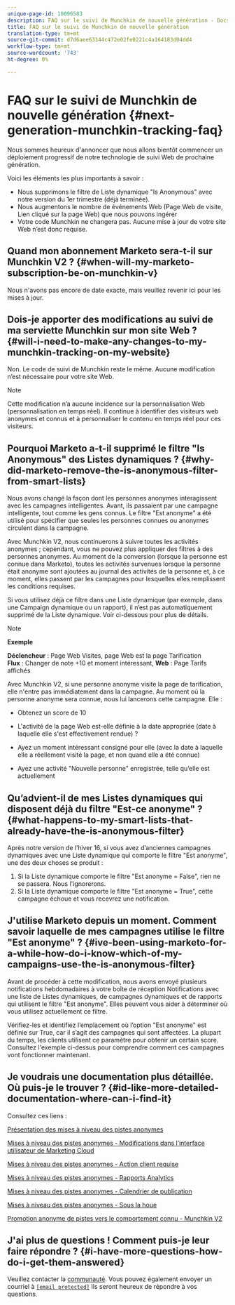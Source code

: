 ```yaml
---
unique-page-id: 10096583
description: FAQ sur le suivi de Munchkin de nouvelle génération - Docs marketing - Documentation du produit
title: FAQ sur le suivi de Munchkin de nouvelle génération
translation-type: tm+mt
source-git-commit: d7d6aee63144c472e02fe0221c4a164183d04dd4
workflow-type: tm+mt
source-wordcount: '743'
ht-degree: 0%

---
```



# FAQ sur le suivi de Munchkin de nouvelle génération {#next-generation-munchkin-tracking-faq}

Nous sommes heureux d&#39;annoncer que nous allons bientôt commencer un déploiement progressif de notre technologie de suivi Web de prochaine génération.

Voici les éléments les plus importants à savoir :

* Nous supprimons le filtre de Liste dynamique &quot;Is Anonymous&quot; avec notre version du 1er trimestre (déjà terminée).
* Nous augmentons le nombre de événements Web (Page Web de visite, Lien cliqué sur la page Web) que nous pouvons ingérer
* Votre code Munchkin ne changera pas. Aucune mise à jour de votre site Web n’est donc requise.

## Quand mon abonnement Marketo sera-t-il sur Munchkin V2 ? {#when-will-my-marketo-subscription-be-on-munchkin-v}

Nous n&#39;avons pas encore de date exacte, mais veuillez revenir ici pour les mises à jour.

## Dois-je apporter des modifications au suivi de ma serviette Munchkin sur mon site Web ? {#will-i-need-to-make-any-changes-to-my-munchkin-tracking-on-my-website}

Non. Le code de suivi de Munchkin reste le même. Aucune modification n’est nécessaire pour votre site Web.

>[!NOTE]
>
>Cette modification n’a aucune incidence sur la personnalisation Web (personnalisation en temps réel). Il continue à identifier des visiteurs web anonymes et connus et à personnaliser le contenu en temps réel pour ces visiteurs.

## Pourquoi Marketo a-t-il supprimé le filtre &quot;Is Anonymous&quot; des Listes dynamiques ? {#why-did-marketo-remove-the-is-anonymous-filter-from-smart-lists}

Nous avons changé la façon dont les personnes anonymes interagissent avec les campagnes intelligentes. Avant, ils passaient par une campagne intelligente, tout comme les gens connus. Le filtre &quot;Est anonyme&quot; a été utilisé pour spécifier que seules les personnes connues ou anonymes circulent dans la campagne.

Avec Munchkin V2, nous continuerons à suivre toutes les activités anonymes ; cependant, vous ne pouvez plus appliquer des filtres à des personnes anonymes. Au moment de la conversion (lorsque la personne est connue dans Marketo), toutes les activités survenues lorsque la personne était anonyme sont ajoutées au journal des activités de la personne et, à ce moment, elles passent par les campagnes pour lesquelles elles remplissent les conditions requises.

Si vous utilisez déjà ce filtre dans une Liste dynamique (par exemple, dans une Campaign dynamique ou un rapport), il n’est pas automatiquement supprimé de la Liste dynamique. Voir ci-dessous pour plus de détails.

>[!NOTE]
>
>**Exemple**
>
>**Déclencheur** : Page Web Visites, page Web est la page Tarification\
>**Flux** : Changer de note +10 et moment intéressant,  **Web** : Page Tarifs affichés
>
>Avec Munchkin V2, si une personne anonyme visite la page de tarification, elle n&#39;entre pas immédiatement dans la campagne. Au moment où la personne anonyme sera connue, nous lui lancerons cette campagne. Elle :
>
>* Obtenez un score de 10
   >
   >
* L&#39;activité de la page Web est-elle définie à la date appropriée (date à laquelle elle s&#39;est effectivement rendue) ?
   >
   >
* Ayez un moment intéressant consigné pour elle (avec la date à laquelle elle a réellement visité la page, et non quand elle a été connue)
   >
   >
* Ayez une activité &quot;Nouvelle personne&quot; enregistrée, telle qu’elle est actuellement

>



## Qu’advient-il de mes Listes dynamiques qui disposent déjà du filtre &quot;Est-ce anonyme&quot; ? {#what-happens-to-my-smart-lists-that-already-have-the-is-anonymous-filter}

Après notre version de l’hiver 16, si vous avez d’anciennes campagnes dynamiques avec une Liste dynamique qui comporte le filtre &quot;Est anonyme&quot;, une des deux choses se produit :

1. Si la Liste dynamique comporte le filtre &quot;Est anonyme = False&quot;, rien ne se passera. Nous l&#39;ignorerons.
1. Si la Liste dynamique comporte le filtre &quot;Est anonyme = True&quot;, cette campagne échoue et vous recevrez une notification.

## J&#39;utilise Marketo depuis un moment. Comment savoir laquelle de mes campagnes utilise le filtre &quot;Est anonyme&quot; ? {#ive-been-using-marketo-for-a-while-how-do-i-know-which-of-my-campaigns-use-the-is-anonymous-filter}

Avant de procéder à cette modification, nous avons envoyé plusieurs notifications hebdomadaires à votre boîte de réception Notifications avec une liste de Listes dynamiques, de campagnes dynamiques et de rapports qui utilisent le filtre &quot;Est anonyme&quot;. Elles peuvent vous aider à déterminer où vous utilisez actuellement ce filtre.

Vérifiez-les et identifiez l’emplacement où l’option &quot;Est anonyme&quot; est définie sur True, car il s’agit des campagnes qui sont affectées. La plupart du temps, les clients utilisent ce paramètre pour obtenir un certain score. Consultez l&#39;exemple ci-dessus pour comprendre comment ces campagnes vont fonctionner maintenant.

## Je voudrais une documentation plus détaillée. Où puis-je le trouver ? {#id-like-more-detailed-documentation-where-can-i-find-it}

Consultez ces liens :

[Présentation des mises à niveau des pistes anonymes](https://nation.marketo.com/docs/DOC-2937)

[Mises à niveau des pistes anonymes - Modifications dans l’interface utilisateur de Marketing Cloud](https://nation.marketo.com/docs/DOC-2938)

[Mises à niveau des pistes anonymes - Action client requise](https://nation.marketo.com/docs/DOC-2939)

[Mises à niveau des pistes anonymes - Rapports Analytics](https://nation.marketo.com/docs/DOC-2940)

[Mises à niveau des pistes anonymes - Calendrier de publication](https://nation.marketo.com/docs/DOC-2961)

[Mises à niveau des pistes anonymes - Sous la houe](https://nation.marketo.com/docs/DOC-2962)

[Promotion anonyme de pistes vers le comportement connu - Munchkin V2](https://nation.marketo.com/docs/DOC-2963)

## J&#39;ai plus de questions ! Comment puis-je leur faire répondre ? {#i-have-more-questions-how-do-i-get-them-answered}

Veuillez contacter la [communauté](https://nation.marketo.com/welcome). Vous pouvez également envoyer un courriel à [`[email protected]`](http://docs.marketo.com/cdn-cgi/l/email-protection#4c3f393c3c233e380c212d3e27293823622f232162) Ils seront heureux de répondre à vos questions.
